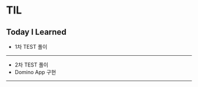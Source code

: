 # TIL
## Today I Learned



- 1차 TEST 풀이
-----------------------------
- 2차 TEST 풀이
- Domino App 구현
----------------------------
